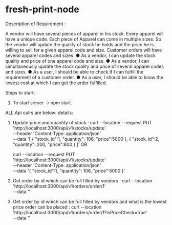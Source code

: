 # fresh-print-node

Description of Requirement :

A vendor will have several pieces of apparel in his stock. Every apparel will have a unique code.
Each piece of Apparel can come in multiple sizes. So the vendor will update the quality of stock
he holds and the price he is willing to sell for a given apparel code and size. Customer orders will
have several apparel codes and sizes.
    ● As a vendor, I can update the stock quality and price of one apparel code and size.
    ● As a vendor, I can simultaneously update the stock quality and price of several apparel
    codes and sizes.
    ● As a user, I should be able to check If I can fulfill the requirement of a customer order.
    ● As a user, I should be able to know the lowest cost at which I can get the order fulfilled.


Steps to start: 
1. To start server -> npm start.

ALL Api culrs are below: details:

1. Update price and quantity of stock :
    curl --location --request PUT 'http://localhost:3000/api/v1/stocks/update' \
    --header 'Content-Type: application/json' \
    --data '[
        {
        "stock_id":1,
        "quantity": 106,
        "price":5000
        },
        {
        "stock_id":2,
        "quantity": 200,
        "price":800
        }
    ]'
    OR 

    curl --location --request PUT 'http://localhost:3000/api/v1/stocks/update' \
    --header 'Content-Type: application/json' \
    --data '{
        "stock_id":1,
        "quantity": 106,
        "price":5000
    }'

2. Get order by id which can be full filled by vendors :
    curl --location 'http://localhost:3000/api/v1/orders/order/1' \
    --data ''

3. Get order by id which can be full filled by vendors and what is the lowest price order can be placed :
    curl --location 'http://localhost:3000/api/v1/orders/order/1?isPriceCheck=true' \
    --data ''

